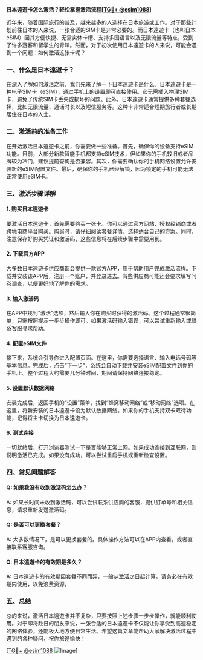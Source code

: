 **日本遠遊卡怎么激活？轻松掌握激活流程[[TG💪+ @esim1088](https://t.me/s/esim1088)]**

近年来，随着国际旅行的普及，越来越多的人选择在日本旅游或工作。对于那些计划前往日本的人来说，一张合适的SIM卡是非常必要的。而日本遠遊卡（也叫日本eSIM）因其方便快捷、无需实体卡槽、支持多国语言以及无限流量等特点，受到了许多游客和留学生的青睐。然而，对于初次使用日本遠遊卡的人来说，可能会遇到一个问题：如何激活这张卡呢？

### 一、什么是日本遠遊卡？

在深入了解如何激活之前，我们先来了解一下日本遠遊卡是什么。日本遠遊卡是一种电子SIM卡（eSIM），通过手机上的设置即可直接使用。它无需插入物理SIM卡，避免了传统SIM卡丢失或损坏的问题。此外，日本遠遊卡通常提供多种套餐选择，比如无限流量、通话时长以及短信服务等。这种卡非常适合短期旅行者或长期居住在日本的人士。

### 二、激活前的准备工作

在开始激活日本遠遊卡之前，你需要做一些准备。首先，确保你的设备支持eSIM功能。目前，大部分新款智能手机都支持eSIM技术，但如果你的手机较旧或者品牌较为冷门，建议提前查询是否兼容。其次，你需要确认你的手机网络设置允许安装新的eSIM配置文件。最后，确保你的手机已经解锁，因为锁定的手机可能无法正常使用eSIM卡。

### 三、激活步骤详解

#### 1. 购买日本遠遊卡

要激活日本遠遊卡，首先需要购买一张卡。你可以通过官方网站、授权经销商或者跨境电商平台购买。购买时，请仔细阅读套餐详情，选择适合自己的方案。同时，注意保存好购买凭证和激活码，这些信息将在后续步骤中需要用到。

#### 2. 下载官方APP

大多数日本遠遊卡供应商都会提供一款官方APP，用于帮助用户完成激活流程。下载并安装该APP后，注册一个账户，并登录进去。有些供应商可能还会要求填写问卷调查，以便更好地了解你的需求。

#### 3. 输入激活码

在APP中找到“激活”选项，然后输入你在购买时获得的激活码。这个过程通常很简单，只需按照提示一步步操作即可。如果激活码输入错误，可以尝试重新输入或联系客服寻求帮助。

#### 4. 配置eSIM文件

接下来，系统会引导你进入配置页面。在这里，你需要选择语言、输入电话号码等基本信息。完成后，点击“下一步”，系统会自动下载并安装eSIM配置文件到你的手机上。整个过程大约需要几分钟时间，期间请保持网络连接稳定。

#### 5. 设置默认数据网络

安装完成后，返回手机的“设置”菜单，找到“蜂窝移动网络”或“移动网络”选项。在这里，将新安装的日本遠遊卡设为默认数据网络。如果你的手机支持双卡双待功能，记得将主卡切换为日本遠遊卡。

#### 6. 测试连接

一切就绪后，打开浏览器测试一下是否能够正常上网。如果成功连接到互联网，则说明激活已完成。如果没有成功，可以尝试重启手机或重新检查设置。

### 四、常见问题解答

#### Q: 如果我没有收到激活码怎么办？
A: 如果长时间未收到激活码，可以尝试联系供应商的客服，提供订单号和相关信息，请求重新发送激活码。

#### Q: 是否可以更换套餐？
A: 大多数情况下，是可以更换套餐的。具体操作方法可以在APP内查看，或者直接联系客服咨询。

#### Q: 日本遠遊卡的有效期是多久？
A: 日本遠遊卡的有效期因套餐不同而异，一般从激活之日起计算。请务必在有效期内使用，以免浪费资源。

### 五、总结

总的来说，激活日本遠遊卡并不复杂，只要按照上述步骤一步步操作，就能顺利使用。对于即将赴日的朋友来说，一张合适的日本遠遊卡不仅能让你享受到高速稳定的网络体验，还能极大地方便日常生活。希望这篇文章能帮助大家解决激活过程中遇到的各种疑问，祝你旅途愉快！

[[TG💪+ @esim1088](https://t.me/s/esim1088) ![Image](https://i.postimg.cc/4NQfJmqS/Snipaste-2025-05-13-00-14-12.png)]